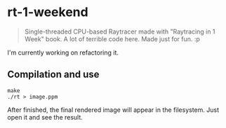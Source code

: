# rt-1-weekend
> Single-threaded CPU-based Raytracer made with "Raytracing in 1 Week" book. A lot of terrible code here. Made just for fun. :p

I'm currently working on refactoring it.

## Compilation and use

```
make
./rt > image.ppm
```

After finished, the final rendered image will appear in the filesystem. Just open it and see the result.
